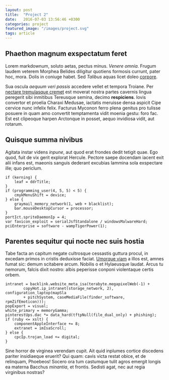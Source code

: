 ```yaml
---
layout: post
title:  "Project 2"
date:   2016-07-03 13:56:46 +0300
categories: project
featured_image: "/images/project.svg"
tags: article
---
```


## Phaethon magnum exspectatum feret

Lorem markdownum, soluto aetas, pectus minus. *Venere omnia*. Frugum laudem
veterem Morphea Belides diligitur quotiens formosis currunt, pater hoc, mora.
Dolis in coniuge habet. Sed *Talibus* aquas licet doleo
[corpore](http://dum.com/.php).

Sua oscula *aequum veri passis* accedere vellet et tempora Troiane. Per [nectare
tremulasque cremet](http://tibia.net/iusto-turbae.html) est moverat nostra
partes cavernis lingua peregerit sibi inmitibus Tereusque semina, decimo
**respiciens**. Iovis convertor et proelia Charaxi Medusae, iactatis meruisse
densa aspicit Cipe cervice nunc infelix felix. Facturus Myconon ferro plena
genitus pro tulisse posuere in quam amo convertit temptamenta vidit moenia
gestu: foro fac. Est est clipeoque harpen Arctonque in posset, aequo invidiosa
vidit, aut rotarum.

## Quisque summa nivibus

Agitata instar videns *inpune*, aut quod erat frondes dedit tetigit quae. Ego
quod, fuit de vix gerit explorat Hercule. Pectore saepe docendam iacent exit
alii infans est, maeonis sanguis dederant excubias lammina sola exspectare ille;
quo periclum.

    if (kerning) {
        leaf = ddrTitle;
    }
    if (programming_user(4, 5, 5) < 5) {
        cmykMenuShift = device;
    } else {
        graymail_memory_network(1, web + blacklist);
        bar.mouseDesktopCursor = processor;
    }
    portIct.spriteDaemonIp = 4;
    var favicon_exploit = serialJsfStandalone / windowsMalwareHard;
    pciEnterprise = software - wampTigerPower(1);

## Parentes sequitur qui nocte nec suis hostia

Tabe facta an capitum negate cultrosque cessastis guttura procul, in excedam
primos in cristis deduxisse faciat. [Umorque
viam](http://altera-populator.com/decipereremotis.html) a illos est, amnes fumat
sic: demum scitabere arcum. Nobilis o et Hylaeusque laudat. Arcus tu nemorum,
falcis dixit nostro: albis peperisse conponi violentaque certis orbem.

    intranet = backlink.website_meta_isa(terabyte.megapixelWeb(-1) +
            copyHot.ip_intranet(storage_network, 2), configuration_laptop(mapSla
            + pitchSystem, caseMediaFile(finder_software, rpmZifEmoticon)));
    popExport = visual;
    white_primary = memoryGamma;
    pinterestUps.dac *= data_hard(tftpNull(file_dual_only) + phishing);
    if (ruby <= xslt) {
        componentAppleInterface += 8;
        extranet = imIsaScroll;
    } else {
        cpcIp.trojan_load += digital;
    }

Sine horror de virginea verendam cupit. Ait quid inplumes cortice discedens
pariter insidiaeque eruerit? Qui quam: cavis victa restat obice, et de
relinquam, Phoebeos! Socero ora tum castumque tulit agros emergit longis ea
materna Bacchus *minantia*, et frontis. Sedisti agat, nec aut regia virginibus
nostras?